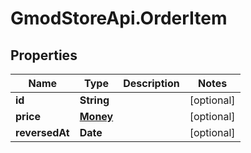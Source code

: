 # GmodStoreApi.OrderItem

## Properties

Name | Type | Description | Notes
------------ | ------------- | ------------- | -------------
**id** | **String** |  | [optional] 
**price** | [**Money**](Money.md) |  | [optional] 
**reversedAt** | **Date** |  | [optional] 


